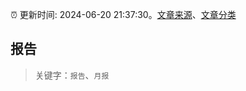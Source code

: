 :alarm_clock: 更新时间: 2024-06-20 21:37:30。[文章来源](/README.md)、[文章分类](/TAGS.md)

## 报告


> 关键字：`报告`、`月报`



